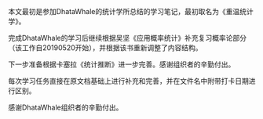 本文最初是参加DhataWhale的统计学所总结的学习笔记，最初取名为《重温统计学》。

完成DhataWhale的学习后继续根据吴坚《应用概率统计》补充复习概率论部分（该工作自20190520开始），并根据该书重新调整了内容结构。

下一步准备根据卡塞拉《统计推断》进一步完善。感谢组织者的辛勤付出。

每次学习任务直接在原文档基础上进行补充和完善，并在文件名中附带打卡日期进行区别。

感谢DhataWhale组织者的辛勤付出。
